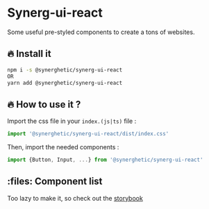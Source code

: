# Synerg-ui-react

Some useful pre-styled components to create a tons of websites.

## :fire: Install it

```bash
npm i -s @synerghetic/synerg-ui-react
OR
yarn add @synerghetic/synerg-ui-react
```

## :fire: How to use it ?

Import the css file in your `index.(js|ts)` file :

```js
import '@synerghetic/synerg-ui-react/dist/index.css'
```

Then, import the needed components :

```js
import {Button, Input, ...} from '@synerghetic/synerg-ui-react'
```

## :files: Component list

Too lazy to make it, so check out the [storybook](https://ui.synerghetic.net)
